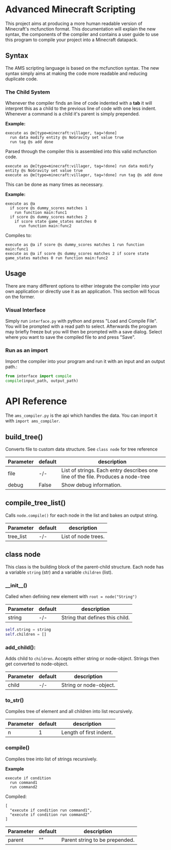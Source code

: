 # Advanced Minecraft Scripting
This project aims at producing a more human readable version of Minecraft's mcfunction format. This documentation will explain the new syntax, the components of the compiler and contains a user guide to use this program to compile your project into a Minecraft datapack.

## Syntax

The AMS scripting language is based on the mcfunction syntax. The new syntax simply aims at making the code more readable and reducing duplicate code.

### The Child System

Whenever the compiler finds an line of code indented with a **tab** it will interpret this as a child to the previous line of code with one less indent. Whenever a command is a child it's parent is simply prepended.

**Example:**
```mcfunction
execute as @e[type=minecraft:villager, tag=!done]
  run data modify entity @s NoGravity set value true
  run tag @s add done
```

Parsed through the compiler this is assembled into this valid mcfunction code.

```mcfunction
execute as @e[type=minecraft:villager, tag=!done] run data modify entity @s NoGravity set value true
execute as @e[type=minecraft:villager, tag=!done] run tag @s add done
```

This can be done as many times as necessary.

**Example:**
```mcfunction
execute as @a
  if score @s dummy_scores matches 1
    run function main:func1
  if score @s dummy_scores matches 2
    if score state game_states matches 0
      run function main:func2
```
Compiles to:
```mcfunction
execute as @a if score @s dummy_scores matches 1 run function main:func1
execute as @a if score @s dummy_scores matches 2 if score state game_states matches 0 run function main:func2
```

## Usage

There are many different options to either integrate the compiler into your own application or directly use it as an application. This section will focus on the former.

### Visual Interface

Simply run ``interface.py`` with python and press "Load and Compile File". You will be prompted with a read path to select. Afterwards the program may briefly freeze but you will then be prompted with a save dialog. Select where you want to save the compiled file to and press "Save".

### Run as an import
Import the compiler into your program and run it with an input and an output path.:
```python
from interface import compile
compile(input_path, output_path)
```

# API Reference

The ``ams_compiler.py`` is the api which handles the data. You can import it with ``import ams_compiler``.

## build_tree()

Converts file to custom data structure. See ``class node`` for tree reference

| Parameter | default | description |
|-----------|---------|-------------|
| file      | -/-     | List of strings. Each entry describes one line of the file. Produces a node-tree
| debug     | False   | Show debug information.

## compile_tree_list()

Calls ``node.compile()`` for each node in the list and bakes an output string.

| Parameter | default | description |
|-----------|---------|-------------|
| tree_list | -/-     | List of node trees.

## class node
This class is the building block of the parent-child structure.
Each node has a variable ``string`` (str) and  a variable ``children`` (list).

### \_\_init\_\_()
Called when defining new element with
```root = node("String")```

| Parameter | default | description |
|-----------|---------|-------------|
| string    | -/-     | String that defines this child.

```python
self.string = string
self.children = []
```

### add_child():

Adds child to ``children``. Accepts either string or node-object. Strings then get converted to node-object.

| Parameter | default | description |
|-----------|---------|-------------|
| child     | -/-     | String or node-object.

### to_str()
Compiles tree of element and all children into list recursively.

| Parameter | default | description |
|-----------|---------|-------------|
| n         | 1       | Length of first indent.

### compile()
Compiles tree into list of strings recursively.

**Example**
```
execute if condition
  run command1
  run command2
```
Compiled:
```
[
  "execute if condition run command1",
  "execute if condition run command2"
]
```

| Parameter | default | description |
|-----------|---------|-------------|
| parent    | ""      | Parent string to be prepended.
